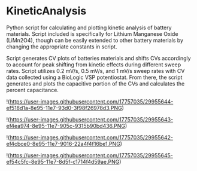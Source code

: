# KineticAnalysis
Python script for calculating and plotting kinetic analysis of battery materials. Script included is specifically for Lithium Manganese Oxide (LiMn2O4), though can be easily extended to other battery materials by changing the appropriate constants in script.

Script generates CV plots of batteries materials and shifts CVs accordingly to account for peak shifting from kinetic effects during different sweep rates. Script utilizes 0.2 mV/s, 0.5 mV/s, and 1 mV/s sweep rates with CV data collected using a BioLogic VSP potentiostat. From there, the script generates and plots the capacitive portion of the CVs and calculates the percent capacitance.

!(https://user-images.githubusercontent.com/17757035/29955644-ef518d1a-8e95-11e7-93d0-3f98f26978d3.PNG)

!(https://user-images.githubusercontent.com/17757035/29955643-ef4ea974-8e95-11e7-905c-9315b90bd436.PNG)

!(https://user-images.githubusercontent.com/17757035/29955642-ef4cbce0-8e95-11e7-9016-22a4f4f16be1.PNG)

!(https://user-images.githubusercontent.com/17757035/29955645-ef54c5fc-8e95-11e7-8d5f-c1714f4d59ae.PNG)